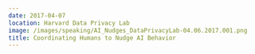 ```yaml
---
date: 2017-04-07
location: Harvard Data Privacy Lab
image: /images/speaking/AI_Nudges_DataPrivacyLab-04.06.2017.001.png
title: Coordinating Humans to Nudge AI Behavior
---
```


